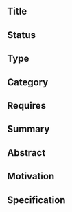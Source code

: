 ## Title

## Status

## Type

## Category

## Requires

## Summary

## Abstract

## Motivation

## Specification
